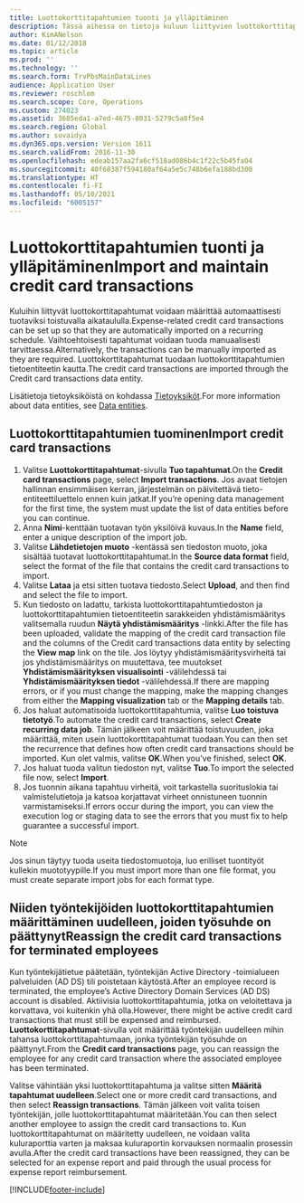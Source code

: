 ```yaml
---
title: Luottokorttitapahtumien tuonti ja ylläpitäminen
description: Tässä aihessa on tietoja kuluun liittyvien luottokorttitapahtumien tuomisesta ja ylläpitämisestä. Nämä tapahtumat voidaan määrittää siten, että ne tuodaan automaattisesti toistuvaan aikatauluun, tai ne voidaan tuoda manuaalisesti tarpeen mukaan.
author: KimANelson
ms.date: 01/12/2018
ms.topic: article
ms.prod: ''
ms.technology: ''
ms.search.form: TrvPbsMainDataLines
audience: Application User
ms.reviewer: roschlom
ms.search.scope: Core, Operations
ms.custom: 274023
ms.assetid: 3605eda1-a7ed-4675-8031-5279c5a8f5e4
ms.search.region: Global
ms.author: suvaidya
ms.dyn365.ops.version: Version 1611
ms.search.validFrom: 2016-11-30
ms.openlocfilehash: edeab157aa2fa6cf518ad086b4c1f22c5b45fa04
ms.sourcegitcommit: 40f68387f594180af64a5e5c748b6efa188bd300
ms.translationtype: HT
ms.contentlocale: fi-FI
ms.lasthandoff: 05/10/2021
ms.locfileid: "6005157"
---
```

# <a name="import-and-maintain-credit-card-transactions"></a><span data-ttu-id="a0d44-104">Luottokorttitapahtumien tuonti ja ylläpitäminen</span><span class="sxs-lookup"><span data-stu-id="a0d44-104">Import and maintain credit card transactions</span></span>

<span data-ttu-id="a0d44-105">Kuluihin liittyvät luottokorttitapahtumat voidaan määrittää automaattisesti tuotaviksi toistuvalla aikataululla.</span><span class="sxs-lookup"><span data-stu-id="a0d44-105">Expense-related credit card transactions can be set up so that they are automatically imported on a recurring schedule.</span></span> <span data-ttu-id="a0d44-106">Vaihtoehtoisesti tapahtumat voidaan tuoda manuaalisesti tarvittaessa.</span><span class="sxs-lookup"><span data-stu-id="a0d44-106">Alternatively, the transactions can be manually imported as they are required.</span></span> <span data-ttu-id="a0d44-107">Luottokorttitapahtumat tuodaan luottokorttitapahtumien tietoentiteetin kautta.</span><span class="sxs-lookup"><span data-stu-id="a0d44-107">The credit card transactions are imported through the Credit card transactions data entity.</span></span>

<span data-ttu-id="a0d44-108">Lisätietoja tietoyksiköistä on kohdassa [Tietoyksiköt](/dynamics365/fin-ops-core/dev-itpro/data-entities/data-entities).</span><span class="sxs-lookup"><span data-stu-id="a0d44-108">For more information about data entities, see [Data entities](/dynamics365/fin-ops-core/dev-itpro/data-entities/data-entities).</span></span>

## <a name="import-credit-card-transactions"></a><span data-ttu-id="a0d44-109">Luottokorttitapahtumien tuominen</span><span class="sxs-lookup"><span data-stu-id="a0d44-109">Import credit card transactions</span></span>

1. <span data-ttu-id="a0d44-110">Valitse **Luottokorttitapahtumat**-sivulla **Tuo tapahtumat**.</span><span class="sxs-lookup"><span data-stu-id="a0d44-110">On the **Credit card transactions** page, select **Import transactions**.</span></span> <span data-ttu-id="a0d44-111">Jos avaat tietojen hallinnan ensimmäisen kerran, järjestelmän on päivitettävä tieto-entiteettiluettelo ennen kuin jatkat.</span><span class="sxs-lookup"><span data-stu-id="a0d44-111">If you’re opening data management for the first time, the system must update the list of data entities before you can continue.</span></span>
2. <span data-ttu-id="a0d44-112">Anna **Nimi**-kenttään tuotavan työn yksilöivä kuvaus.</span><span class="sxs-lookup"><span data-stu-id="a0d44-112">In the **Name** field, enter a unique description of the import job.</span></span>
3. <span data-ttu-id="a0d44-113">Valitse **Lähdetietojen muoto** -kentässä sen tiedoston muoto, joka sisältää tuotavat luottokorttitapahtumat.</span><span class="sxs-lookup"><span data-stu-id="a0d44-113">In the **Source data format** field, select the format of the file that contains the credit card transactions to import.</span></span>
4. <span data-ttu-id="a0d44-114">Valitse **Lataa** ja etsi sitten tuotava tiedosto.</span><span class="sxs-lookup"><span data-stu-id="a0d44-114">Select **Upload**, and then find and select the file to import.</span></span>
5. <span data-ttu-id="a0d44-115">Kun tiedosto on ladattu, tarkista luottokorttitapahtumtiedoston ja luottokorttitapahtumien tietoentiteetin sarakkeiden yhdistämismääritys valitsemalla ruudun **Näytä yhdistämismääritys** -linkki.</span><span class="sxs-lookup"><span data-stu-id="a0d44-115">After the file has been uploaded, validate the mapping of the credit card transaction file and the columns of the Credit card transactions data entity by selecting the **View map** link on the tile.</span></span> <span data-ttu-id="a0d44-116">Jos löytyy yhdistämismääritysvirheitä tai jos yhdistämismääritys on muutettava, tee muutokset **Yhdistämismäärityksen visualisointi** -välilehdessä tai **Yhdistämismäärityksen tiedot** -välilehdessä.</span><span class="sxs-lookup"><span data-stu-id="a0d44-116">If there are mapping errors, or if you must change the mapping, make the mapping changes from either the **Mapping visualization** tab or the **Mapping details** tab.</span></span>
6. <span data-ttu-id="a0d44-117">Jos haluat automatisoida luottokorttitapahtumia, valitse **Luo toistuva tietotyö**.</span><span class="sxs-lookup"><span data-stu-id="a0d44-117">To automate the credit card transactions, select **Create recurring data job**.</span></span> <span data-ttu-id="a0d44-118">Tämän jälkeen voit määrittää toistuvuuden, joka määrittää, miten usein luottokorttitapahtumat tuodaan.</span><span class="sxs-lookup"><span data-stu-id="a0d44-118">You can then set the recurrence that defines how often credit card transactions should be imported.</span></span> <span data-ttu-id="a0d44-119">Kun olet valmis, valitse **OK**.</span><span class="sxs-lookup"><span data-stu-id="a0d44-119">When you’ve finished, select **OK**.</span></span>
7. <span data-ttu-id="a0d44-120">Jos haluat tuoda valitun tiedoston nyt, valitse **Tuo**.</span><span class="sxs-lookup"><span data-stu-id="a0d44-120">To import the selected file now, select **Import**.</span></span>
8. <span data-ttu-id="a0d44-121">Jos tuonnin aikana tapahtuu virheitä, voit tarkastella suorituslokia tai valmistelutietoja ja katsoa korjattavat virheet onnistuneen tuonnin varmistamiseksi.</span><span class="sxs-lookup"><span data-stu-id="a0d44-121">If errors occur during the import, you can view the execution log or staging data to see the errors that you must fix to help guarantee a successful import.</span></span>

> [!NOTE]
> <span data-ttu-id="a0d44-122">Jos sinun täytyy tuoda useita tiedostomuotoja, luo erilliset tuontityöt kullekin muototyypille.</span><span class="sxs-lookup"><span data-stu-id="a0d44-122">If you must import more than one file format, you must create separate import jobs for each format type.</span></span>

## <a name="reassign-the-credit-card-transactions-for-terminated-employees"></a><span data-ttu-id="a0d44-123">Niiden työntekijöiden luottokorttitapahtumien määrittäminen uudelleen, joiden työsuhde on päättynyt</span><span class="sxs-lookup"><span data-stu-id="a0d44-123">Reassign the credit card transactions for terminated employees</span></span>

<span data-ttu-id="a0d44-124">Kun työntekijätietue päätetään, työntekijän Active Directory -toimialueen palveluiden (AD DS) tili poistetaan käytöstä.</span><span class="sxs-lookup"><span data-stu-id="a0d44-124">After an employee record is terminated, the employee’s Active Directory Domain Services (AD DS) account is disabled.</span></span> <span data-ttu-id="a0d44-125">Aktiivisia luottokorttitapahtumia, jotka on veloitettava ja korvattava, voi kuitenkin yhä olla.</span><span class="sxs-lookup"><span data-stu-id="a0d44-125">However, there might be active credit card transactions that must still be expensed and reimbursed.</span></span> <span data-ttu-id="a0d44-126">**Luottokorttitapahtumat**-sivulla voit määrittää työntekijän uudelleen mihin tahansa luottokorttitapahtumaan, jonka työntekijän työsuhde on päättynyt.</span><span class="sxs-lookup"><span data-stu-id="a0d44-126">From the **Credit card transactions** page, you can reassign the employee for any credit card transaction where the associated employee has been terminated.</span></span>

<span data-ttu-id="a0d44-127">Valitse vähintään yksi luottokorttitapahtuma ja valitse sitten **Määritä tapahtumat uudelleen**.</span><span class="sxs-lookup"><span data-stu-id="a0d44-127">Select one or more credit card transactions, and then select **Reassign transactions**.</span></span> <span data-ttu-id="a0d44-128">Tämän jälkeen voit valita toisen työntekijän, jolle luottokorttitapahtumat määritetään.</span><span class="sxs-lookup"><span data-stu-id="a0d44-128">You can then select another employee to assign the credit card transactions to.</span></span> <span data-ttu-id="a0d44-129">Kun luottokorttitapahtumat on määritetty uudelleen, ne voidaan valita kuluraporttia varten ja maksaa kuluraportin korvauksen normaalin prosessin avulla.</span><span class="sxs-lookup"><span data-stu-id="a0d44-129">After the credit card transactions have been reassigned, they can be selected for an expense report and paid through the usual process for expense report reimbursement.</span></span>


[!INCLUDE[footer-include](../includes/footer-banner.md)]